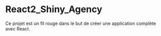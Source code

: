 # React2_Shiny_Agency
Ce projet est un fil rouge dans le but de créer une application complète avec React.
